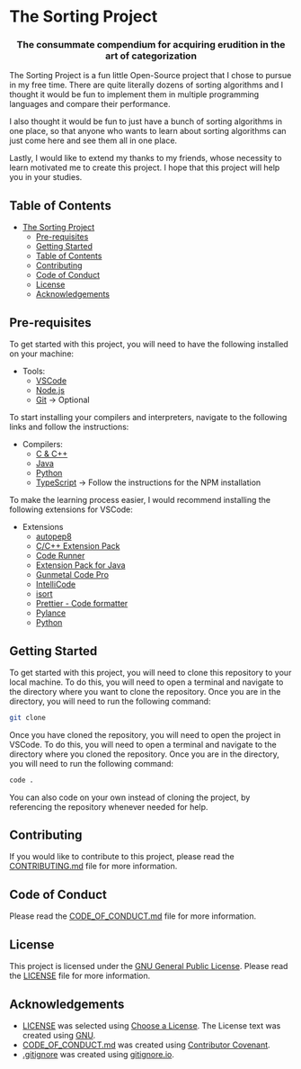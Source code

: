 # The Sorting Project

<h3 align="center">The consummate compendium for acquiring erudition in the art of categorization</h3>

The Sorting Project is a fun little Open-Source project that I chose to pursue in my free time.
There are quite literally dozens of sorting algorithms and I thought it would be fun to implement
them in multiple programming languages and compare their performance.

I also thought it would be fun to just have a bunch of sorting algorithms in one place, so that
anyone who wants to learn about sorting algorithms can just come here and see them all in one place.

Lastly, I would like to extend my thanks to my friends, whose necessity to learn motivated me to
create this project. I hope that this project will help you in your studies.

## Table of Contents

- [The Sorting Project](#the-sorting-project)
  - [Pre-requisites](#pre-requisites)
  - [Getting Started](#getting-started)
  - [Table of Contents](#table-of-contents)
  - [Contributing](#contributing)
  - [Code of Conduct](#code-of-conduct)
  - [License](#license)
  - [Acknowledgements](#acknowledgements)

## Pre-requisites

To get started with this project, you will need to have the following installed on your machine:

- Tools:
  - [VSCode](https://code.visualstudio.com/)
  - [Node.js](https://nodejs.org/en/download)
  - [Git](https://git-scm.com/) -> Optional

To start installing your compilers and interpreters, navigate to the following links and follow the instructions:

- Compilers:
  - [C & C++](https://www.msys2.org/)
  - [Java](https://code.visualstudio.com/docs/languages/java?...)
  - [Python](https://www.python.org/downloads/)
  - [TypeScript](https://www.typescriptlang.org/download) -> Follow the instructions for the NPM installation

To make the learning process easier, I would recommend installing the following extensions for VSCode:

- Extensions
  - [autopep8](https://marketplace.visualstudio.com/items?itemName=ms-python.autopep8)
  - [C/C++ Extension Pack](https://marketplace.visualstudio.com/items?itemName=ms-vscode.cpptools-extension-pack)
  - [Code Runner](https://marketplace.visualstudio.com/items?itemName=formulahendry.code-runner)
  - [Extension Pack for Java](https://marketplace.visualstudio.com/items?itemName=vscjava.vscode-java-pack)
  - [Gunmetal Code Pro](https://marketplace.visualstudio.com/items?itemName=Naparajith.gunmetal-code-pro)
  - [IntelliCode](https://marketplace.visualstudio.com/items?itemName=VisualStudioExptTeam.vscodeintellicode)
  - [isort](https://marketplace.visualstudio.com/items?itemName=brainfit.vscode-isort)
  - [Prettier - Code formatter](https://marketplace.visualstudio.com/items?itemName=esbenp.prettier-vscode)
  - [Pylance](https://marketplace.visualstudio.com/items?itemName=ms-python.vscode-pylance)
  - [Python](https://marketplace.visualstudio.com/items?itemName=ms-python.python)

## Getting Started

To get started with this project, you will need to clone this repository to your local machine.
To do this, you will need to open a terminal and navigate to the directory where you want to clone the repository.
Once you are in the directory, you will need to run the following command:

```bash
git clone
```

Once you have cloned the repository, you will need to open the project in VSCode.
To do this, you will need to open a terminal and navigate to the directory where you cloned the repository.
Once you are in the directory, you will need to run the following command:

```bash
code .
```

You can also code on your own instead of cloning the project, by referencing the repository whenever needed for help.

## Contributing

If you would like to contribute to this project, please read the [CONTRIBUTING.md](CONTRIBUTING.md) file for more information.

## Code of Conduct

Please read the [CODE_OF_CONDUCT.md](CODE_OF_CONDUCT.md) file for more information.

## License

This project is licensed under the [GNU General Public License](LICENSE). Please read the [LICENSE](LICENSE) file for more information.

## Acknowledgements

- [LICENSE](LICENSE) was selected using [Choose a License](https://choosealicense.com/). The License text was created using [GNU](https://www.gnu.org/licenses/gpl-3.0.en.html).
- [CODE_OF_CONDUCT.md](CODE_OF_CONDUCT.md) was created using [Contributor Covenant](https://www.contributor-covenant.org/).
- [.gitignore](.gitignore) was created using [gitignore.io](https://www.toptal.com/developers/gitignore).
